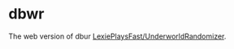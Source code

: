 # dbwr

The web version of dbur [LexiePlaysFast/UnderworldRandomizer](https://github.com/LexiePlaysFast/UnderworldRandomizer).
